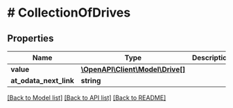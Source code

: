 # # CollectionOfDrives

## Properties

Name | Type | Description | Notes
------------ | ------------- | ------------- | -------------
**value** | [**\OpenAPI\Client\Model\Drive[]**](Drive.md) |  | [optional]
**at_odata_next_link** | **string** |  | [optional]

[[Back to Model list]](../../README.md#models) [[Back to API list]](../../README.md#endpoints) [[Back to README]](../../README.md)
